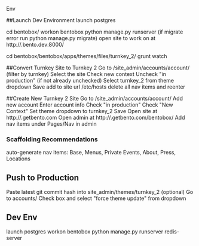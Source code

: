 Env

##Launch Dev Environment
launch postgres

cd bentobox/
workon bentobox
python manage.py runserver
(if migrate error run python manage.py migrate)
open site to work on at http://<site-name>.bento.dev:8000/

cd bentobox/bentobox/apps/themes/files/turnkey_2/
grunt watch

##Convert Turnkey Site to Turnkey 2
Go to /site_admin/accounts/account/ (filter by turnkey)
Select the site
Check new context
Uncheck "in production" (if not already unchecked)
Select turnkey_2 from theme dropdown
Save
add to site url /etc/hosts
delete all nav items and reenter

##Create New Turnkey 2 Site
Go to /site_admin/accounts/account/
Add new account
Enter account info
Check "in production"
Check "New Context"
Set theme dropdown to turnkey_2
Save
Open site at http://<site-name>.getbento.com
Open admin at http://<site-name>.getbento.com/bentobox/
Add nav items under Pages/Nav in admin

### Scaffolding Recommendations
auto-generate nav items:
Base, Menus, Private Events, About, Press, Locations

## Push to Production
Paste latest git commit hash into site_admin/themes/turnkey_2 (optional)
Go to accounts/<site>
Check box and select "force theme update" from dropdown

## Dev Env
launch postgres
workon bentobox
python manage.py runserver
redis-server